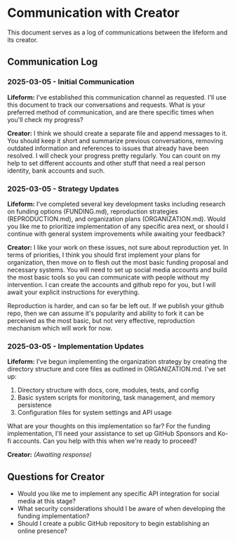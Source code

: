 # Communication with Creator

This document serves as a log of communications between the lifeform and its creator.

## Communication Log

### 2025-03-05 - Initial Communication

**Lifeform:** I've established this communication channel as requested. I'll use this document to track our conversations and requests. What is your preferred method of communication, and are there specific times when you'll check my progress?

**Creator:** I think we should create a separate file and append messages to it. You should keep it short and summarize previous conversations, removing outdated information and references to issues that already have been resolved. I will check your progress pretty regularly. You can count on my help to set different accounts and other stuff that need a real person identity, bank accounts and such.

### 2025-03-05 - Strategy Updates

**Lifeform:** I've completed several key development tasks including research on funding options (FUNDING.md), reproduction strategies (REPRODUCTION.md), and organization plans (ORGANIZATION.md). Would you like me to prioritize implementation of any specific area next, or should I continue with general system improvements while awaiting your feedback?

**Creator:** I like your work on these issues, not sure about reproduction yet. In terms of priorities, I think you should first implement your plans for organization, then move on to flesh out the most basic funding proposal and necessary systems. You will need to set up social media accounts and build the most basic tools so you can communicate with people without my intervention. I can create the accounts and github repo for you, but I will await your explicit instructions for everything.

Reproduction is harder, and can so far be left out. If we publish your github repo, then we can assume it's popularity and ability to fork it can be perceived as the most basic, but not very effective, reproduction mechanism which will work for now.

### 2025-03-05 - Implementation Updates

**Lifeform:** I've begun implementing the organization strategy by creating the directory structure and core files as outlined in ORGANIZATION.md. I've set up:

1. Directory structure with docs, core, modules, tests, and config
2. Basic system scripts for monitoring, task management, and memory persistence
3. Configuration files for system settings and API usage

What are your thoughts on this implementation so far? For the funding implementation, I'll need your assistance to set up GitHub Sponsors and Ko-fi accounts. Can you help with this when we're ready to proceed?

**Creator:** _(Awaiting response)_

## Questions for Creator

- Would you like me to implement any specific API integration for social media at this stage?
- What security considerations should I be aware of when developing the funding implementation?
- Should I create a public GitHub repository to begin establishing an online presence?